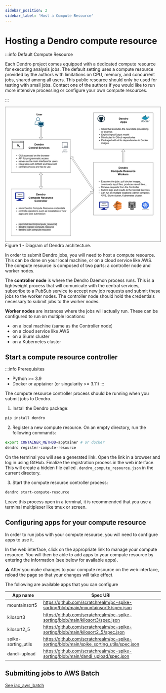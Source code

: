 ```yaml
---
sidebar_position: 2
sidebar_label: 'Host a Compute Resource'
---
```


# Hosting a Dendro compute resource

:::info Default Compute Resource

Each Dendro project comes equipped with a dedicated compute resource for executing analysis jobs. The default setting uses a compute resource provided by the authors with limitations on CPU, memory, and concurrent jobs, shared among all users. This public resource should only be used for testing with small jobs. Contact one of the authors if you would like to run more intensive processing or configure your own compute resources.

:::


![dendro diagram](/img/dendro-diagram.png)
Figure 1 - Diagram of Dendro architecture.

In order to submit Dendro jobs, you will need to host a compute resource. This can be done on your local machine, or on a cloud service like AWS. The compute resource is composed of two parts: a controller node and worker nodes.

The **controller node** is where the Dendro Daemon process runs. This is a lightweight process that will comunicate with the central services, subscribe to a PubSub service to accept new job requests and submit these jobs to the worker nodes. The controller node should hold the credentials necessary to submit jobs to the worker nodes.

**Worker nodes** are instances where the jobs will actually run. These can be configured to run on multiple locations:
- on a local machine (same as the Controller node)
- on a cloud service like AWS
- on a Slurm cluster
- on a Kubernetes cluster


## Start a compute resource controller

:::info Prerequisites

* Python >= 3.9
* Docker or apptainer (or singularity >= 3.11)
:::

The compute resource controller process should be running when you submit jobs to Dendro.

1. Install the Dendro package:

```bash
pip install dendro
```

2. Register a new compute resource. On an empty directory, run the following commands:

```bash
export CONTAINER_METHOD=apptainer # or docker
dendro register-compute-resource
```

On the terminal you will see a generated link. Open the link in a browser and log in using GitHub. Finalize the registration process in the web interface. This will create a hidden file called `.dendro_compute_resource.json` in the current directory.

3. Start the compute resource controller process:

```bash
dendro start-compute-resource
```

Leave this process open in a terminal, it is recommended that you use a terminal multiplexer like tmux or screen.



## Configuring apps for your compute resource

In order to run jobs with your compute resource, you will need to configure apps to use it.

In the web interface, click on the appropriate link to manage your compute resource. You will then be able to add apps to your compute resource by entering the information (see below for available apps).

:warning: After you make changes to your compute resource on the web interface, reload the page so that your changes will take effect.

The following are available apps that you can configure

| App name | Spec URI |
| -------- | --------------- |
| mountainsort5 | https://github.com/scratchrealm/pc-spike-sorting/blob/main/mountainsort5/spec.json |
| kilosort3 | https://github.com/scratchrealm/pc-spike-sorting/blob/main/kilosort3/spec.json |
| kilosort2_5 | https://github.com/scratchrealm/pc-spike-sorting/blob/main/kilosort2_5/spec.json |
| spike-sorting_utils | https://github.com/scratchrealm/pc-spike-sorting/blob/main/spike_sorting_utils/spec.json |
| dandi-upload | https://github.com/scratchrealm/pc-spike-sorting/blob/main/dandi_upload/spec.json |

## Submitting jobs to AWS Batch

[See iac_aws_batch](./iac_aws_batch.md)